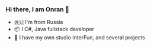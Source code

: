 ### Hi there, I am Onran 👋

- 🇷🇺 I'm from Russia
- 📦 I C#, Java fullstack developer
- 🎩 I have my own studio InterFun, and several projects
